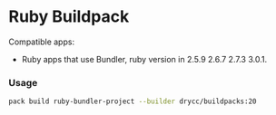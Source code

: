 # Ruby Buildpack

Compatible apps:
- Ruby apps that use Bundler, ruby version in 2.5.9 2.6.7 2.7.3 3.0.1.

### Usage

```bash
pack build ruby-bundler-project --builder drycc/buildpacks:20
```